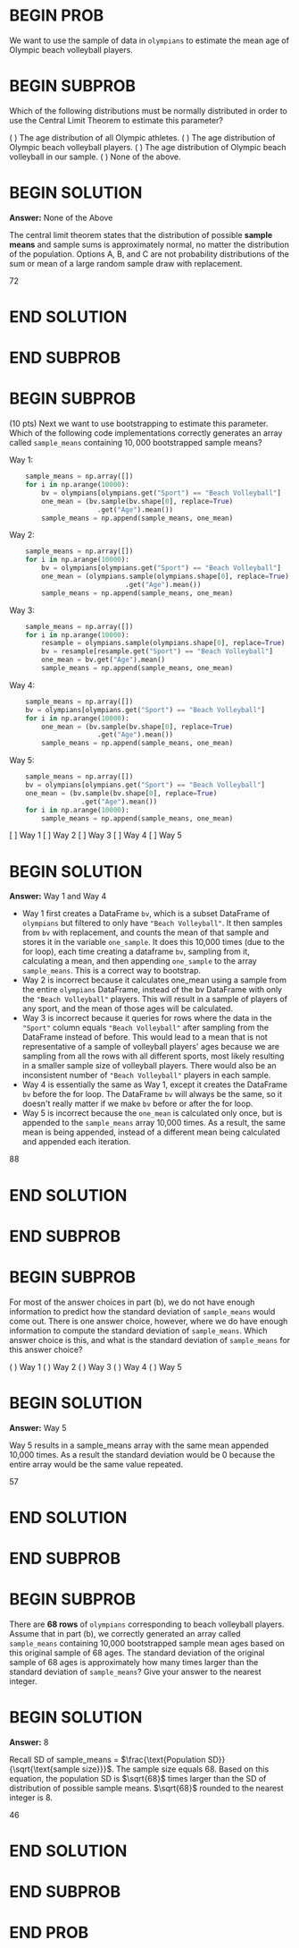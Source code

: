 # BEGIN PROB

We want to use the sample of data in `olympians` to
estimate the mean age of Olympic beach volleyball players.

# BEGIN SUBPROB

Which of the following distributions must be normally distributed in
order to use the Central Limit Theorem to estimate this parameter?

( ) The age distribution of all Olympic athletes.
( ) The age distribution of Olympic beach volleyball players.
( ) The age distribution of Olympic beach volleyball in our sample.
( ) None of the above.

# BEGIN SOLUTION
**Answer:** None of the Above

The central limit theorem states that the distribution of possible **sample means** and sample sums is approximately normal, no matter the distribution of the population. Options A, B, and C are not probability distributions of the sum or mean of a large random sample draw with replacement.

<average>72</average>

# END SOLUTION

# END SUBPROB

# BEGIN SUBPROB

(10 pts) Next we want to use bootstrapping to estimate this parameter.
Which of the following code implementations correctly generates an array
called `sample_means` containing $10,000$ bootstrapped sample means?

Way 1:
```py
    sample_means = np.array([])
    for i in np.arange(10000):
        bv = olympians[olympians.get("Sport") == "Beach Volleyball"]
        one_mean = (bv.sample(bv.shape[0], replace=True)
                      .get("Age").mean())
        sample_means = np.append(sample_means, one_mean)
```

Way 2:
```py
    sample_means = np.array([])
    for i in np.arange(10000):
        bv = olympians[olympians.get("Sport") == "Beach Volleyball"]
        one_mean = (olympians.sample(olympians.shape[0], replace=True)
                             .get("Age").mean())
        sample_means = np.append(sample_means, one_mean)
```
Way 3:
```py
    sample_means = np.array([])
    for i in np.arange(10000):
        resample = olympians.sample(olympians.shape[0], replace=True)
        bv = resample[resample.get("Sport") == "Beach Volleyball"]
        one_mean = bv.get("Age").mean()
        sample_means = np.append(sample_means, one_mean)
```
Way 4:
```py
    sample_means = np.array([])
    bv = olympians[olympians.get("Sport") == "Beach Volleyball"]
    for i in np.arange(10000):
        one_mean = (bv.sample(bv.shape[0], replace=True)
                      .get("Age").mean())
        sample_means = np.append(sample_means, one_mean)
```
Way 5:
```py
    sample_means = np.array([])
    bv = olympians[olympians.get("Sport") == "Beach Volleyball"]
    one_mean = (bv.sample(bv.shape[0], replace=True)
                  .get("Age").mean())
    for i in np.arange(10000):
        sample_means = np.append(sample_means, one_mean)
```

[ ] Way 1
[ ] Way 2
[ ] Way 3
[ ] Way 4
[ ] Way 5

# BEGIN SOLUTION
**Answer:** Way 1 and Way 4  

- Way 1 first creates a DataFrame `bv`, which is a subset DataFrame of `olympians` but filtered to only have `"Beach Volleyball"`. It then samples from `bv` with replacement, and counts the mean of that sample and stores it in the variable `one_sample`. It does this 10,000 times (due to the for loop), each time creating a dataframe `bv`, sampling from it, calculating a mean, and then appending `one_sample` to the array `sample_means`. This is a correct way to bootstrap.
- Way 2 is incorrect because it calculates one_mean using a sample from the entire `olympians` DataFrame, instead of the bv DataFrame with only the `"Beach Volleyball"` players. This will result in a sample of players of any sport, and the mean of those ages will be calculated.
- Way 3 is incorrect because it queries for rows where the data in the `"Sport"` column equals `"Beach Volleyball"` after sampling from the DataFrame instead of before. This would lead to a mean that is not representative of a sample of volleyball players' ages because we are sampling from all the rows with all different sports, most likely resulting in a smaller sample size of volleyball players. There would also be an inconsistent number of `"Beach Volleyball"` players in each sample.
- Way 4 is essentially the same as Way 1, except it creates the DataFrame `bv` before the for loop. The DataFrame `bv` will always be the same, so it doesn't really matter if we make `bv` before or after the for loop. 
- Way 5 is incorrect because the `one_mean` is calculated only once, but is appended to the `sample_means` array 10,000 times.  As a result, the same mean is being appended, instead of a different mean being calculated and appended each iteration.


<average>88</average>

# END SOLUTION

# END SUBPROB

# BEGIN SUBPROB

For most of the answer choices in part (b), we do not have enough
information to predict how the standard deviation of `sample_means`
would come out. There is one answer choice, however, where we do have
enough information to compute the standard deviation of `sample_means`.
Which answer choice is this, and what is the standard deviation of
`sample_means` for this answer choice?

( ) Way 1
( ) Way 2
( ) Way 3
( ) Way 4
( ) Way 5

# BEGIN SOLUTION
**Answer:** Way 5

Way 5 results in a sample_means array with the same mean appended 10,000 times. As a result the standard deviation would be 0 because the entire array would be the same value repeated.

<average>57</average>

# END SOLUTION

# END SUBPROB

# BEGIN SUBPROB

There are **68 rows** of `olympians` corresponding to beach volleyball
players. Assume that in part (b), we correctly generated an array called
`sample_means` containing 10,000 bootstrapped sample mean ages based on
this original sample of 68 ages. The standard deviation of the original
sample of 68 ages is approximately how many times larger than the
standard deviation of `sample_means`? Give your answer to the nearest
integer.


# BEGIN SOLUTION
**Answer:** 8

 Recall SD of sample_means = $\frac{\text{Population SD}}{\sqrt{\text{sample size}}}$. The sample size equals 68. Based on this equation, the population SD is $\sqrt{68}$ times larger than the SD of distribution of possible sample means.  $\sqrt{68}$ rounded to the nearest integer is 8.

<average>46</average>

# END SOLUTION

# END SUBPROB

# END PROB